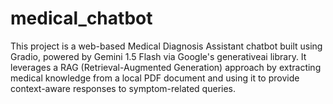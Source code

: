 # medical_chatbot
This project is a web-based Medical Diagnosis Assistant chatbot built using Gradio, powered by Gemini 1.5 Flash via Google's generativeai library. It leverages a RAG (Retrieval-Augmented Generation) approach by extracting medical knowledge from a local PDF document and using it to provide context-aware responses to symptom-related queries.
